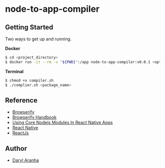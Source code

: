 # node-to-app-compiler

## Getting Started

Two ways to get up and running.

**Docker**

```sh
$ cd <project_directory>
$ docker run -it --rm -v "${PWD}":/app node-to-app-compiler:v0.0.1 <option> <package_name>
```

**Terminal**

```sh
$ chmod +x compiler.sh
$ ./complier.sh <package_name>
```

## Reference

- [Browserify](https://browserify.org/)
- [Browserify Handbook](https://github.com/browserify/browserify-handbook)
- [Using Core Nodejs Modules In React Native Apps](https://hackernoon.com/using-core-node-js-modules-in-react-native-apps-64acd4d07140)
- [React Native](https://reactnative.dev/)
- [ReactJs](https://reactjs.org/)

## Author

- [Daryl Aranha](https://github.com/DarylAranha)
